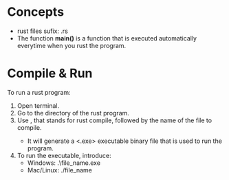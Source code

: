# Concepts
* rust files sufix: .rs
* The function **main()** is a function that is executed automatically everytime when you rust the program.

# Compile & Run
To run a rust program:
1. Open terminal.
2. Go to the directory of the rust program.
3. Use <rustc>, that stands for rust compile, followed by the name of the file to compile.
    - It will generate a <.exe> executable binary file that is used to run the program.
4. To run the executable, introduce:
    - Windows: .\file_name.exe
    - Mac/Linux: ./file_name